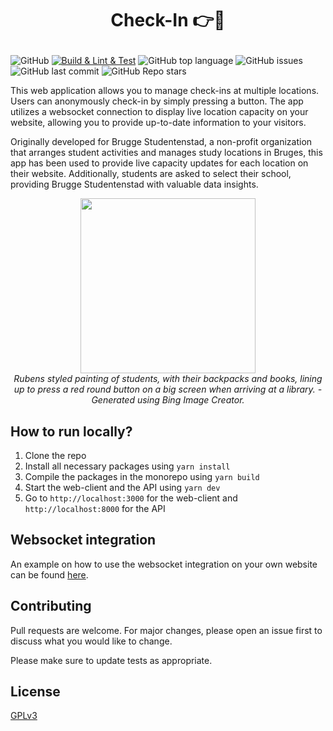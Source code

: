 # <p align="center">Check-In 👉🔴</p>

![GitHub](https://img.shields.io/github/license/XDoubleU/check-in)
[![Build & Lint & Test](https://github.com/XDoubleU/check-in/actions/workflows/main.yml/badge.svg)](https://github.com/XDoubleU/check-in/actions/workflows/main.yml)
![GitHub top language](https://img.shields.io/github/languages/top/XDoubleU/check-in)
![GitHub issues](https://img.shields.io/github/issues/XDoubleU/check-in)
![GitHub last commit](https://img.shields.io/github/last-commit/XDoubleU/check-in)
![GitHub Repo stars](https://img.shields.io/github/stars/XDoubleU/check-in?style=social)

This web application allows you to manage check-ins at multiple locations. Users can anonymously check-in by simply pressing a button. The app utilizes a websocket connection to display live location capacity on your website, allowing you to provide up-to-date information to your visitors.

Originally developed for Brugge Studentenstad, a non-profit organization that arranges student activities and manages study locations in Bruges, this app has been used to provide live capacity updates for each location on their website. Additionally, students are asked to select their school, providing Brugge Studentenstad with valuable data insights.

<p align="center">
   <img src="https://user-images.githubusercontent.com/54279069/232328182-92de6ebb-ce44-44c4-9796-6e6ef62fb7c6.jpg" style="height: 20em" />
   <br/>
   <em>Rubens styled painting of students, with their backpacks and books, lining up to press a red round button on a big screen when arriving at a library. - Generated using Bing Image Creator.</em>
</p>

## How to run locally?

1. Clone the repo
2. Install all necessary packages using `yarn install`
3. Compile the packages in the monorepo using `yarn build`
4. Start the web-client and the API using `yarn dev`
5. Go to `http://localhost:3000` for the web-client and `http://localhost:8000` for the API

## Websocket integration

An example on how to use the websocket integration on your own website can be found [here](https://github.com/XDoubleU/check-in/blob/main/integration/script.js).

## Contributing

Pull requests are welcome. For major changes, please open an issue first
to discuss what you would like to change.

Please make sure to update tests as appropriate.

## License

[GPLv3](https://github.com/XDoubleU/check-in/blob/main/LICENSE)
